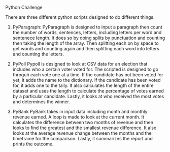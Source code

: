 Python Challenge

There are three different python scripts designed to do different things.

1. PyParagraph:
PyParagraph is designed to input a paragraph then count the number of words, sentences, letters, including letters per word and sentenece length. It does so by doing splits by punctuation and counting then taking the length of the array. Then splitting each on by space to get words and counting again and then splitting each word into letters and counting the letters.

2. PyPoll
Pypoll is designed to look at CSV data for an election that includes who a certain voter voted for. The scripted is designed to go throguh each vote one at a time. If the candidate has not been voted for yet, it adds the name to the dictionary. If the candidate has been voted for, it adds one to the tally. It also calculates the length of the entire dataset and uses the length to calculate the percentage of votes earned by a particular candidate. Lastly, it looks at who received the most votes and determines the winner.

3. PyBank
PyBank takes in input data including month and monthly revenue earned. A loop is made to look at the current month. It calculates the difference between two months of revenue and then looks to find the greatest and the smallest revenue difference. It also looks at the average revenue change between the months and the timeframe for the comparison. Lastly, it summarizes the report and prints the outcome.
